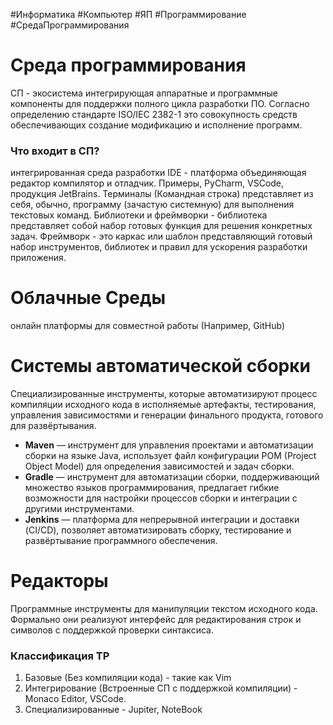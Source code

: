 #Информатика #Компьютер #ЯП #Программирование #СредаПрограммирования 
# Среда программирования
СП - экосистема интегрирующая аппаратные и программные компоненты для поддержки полного цикла разработки ПО. Согласно определению стандарте ISO/IEC 2382-1 это совокупность средств обеспечивающих создание модификацию и исполнение программ.

### Что входит в СП?
интегрированная среда разработки IDE - платформа объединяющая редактор компилятор и отладчик. Примеры, PyCharm, VSCode, продукция JetBrains. Терминалы (Командная строка) представляет из себя, обычно, программу (зачастую системную) для выполнения текстовых команд. Библиотеки и фреймворки - библиотека представляет собой набор готовых функция для решения конкретных задач. Фреймворк - это каркас или шаблон представляющий готовый набор инструментов, библиотек и правил для ускорения разработки приложения.

# Облачные Среды
онлайн платформы для совместной работы (Например, GitHub)

# Системы автоматической сборки
Специализированные инструменты, которые автоматизируют процесс компиляции исходного кода в исполняемые артефакты, тестирования, управления зависимостями и генерации финального продукта, готового для развёртывания.
- **Maven** — инструмент для управления проектами и автоматизации сборки на языке Java, использует файл конфигурации POM (Project Object Model) для определения зависимостей и задач сборки.
- **Gradle** — инструмент для автоматизации сборки, поддерживающий множество языков программирования, предлагает гибкие возможности для настройки процессов сборки и интеграции с другими инструментами.
- **Jenkins** — платформа для непрерывной интеграции и доставки (CI/CD), позволяет автоматизировать сборку, тестирование и развёртывание программного обеспечения.

# Редакторы
Программные инструменты для манипуляции текстом исходного кода. Формально они реализуют интерфейс для редактирования строк и символов с поддержкой проверки синтаксиса.

### Классификация ТР
1. Базовые (Без компиляции кода) - такие как Vim
2. Интегрирование (Встроенные СП с поддержкой компиляции) - Monaco Editor, VSCode.
3. Специализированные - Jupiter, NoteBook